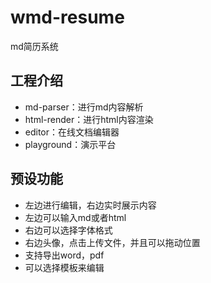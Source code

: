 # wmd-resume
md简历系统

## 工程介绍
- md-parser：进行md内容解析
- html-render：进行html内容渲染
- editor：在线文档编辑器
- playground：演示平台

## 预设功能
- 左边进行编辑，右边实时展示内容
- 左边可以输入md或者html
- 右边可以选择字体格式
- 右边头像，点击上传文件，并且可以拖动位置
- 支持导出word，pdf
- 可以选择模板来编辑
